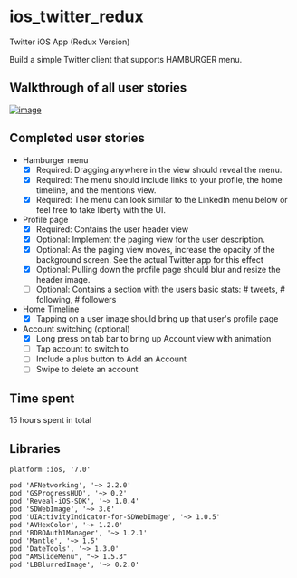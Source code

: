 ios_twitter_redux
=================

Twitter iOS App (Redux Version)

Build a simple Twitter client that supports HAMBURGER menu.

## Walkthrough of all user stories

[![image](https://raw.githubusercontent.com/wiki/stanleyhlng/ios_twitter_redux/assets/ios_twitter_redux.gif)](https://raw.githubusercontent.com/wiki/stanleyhlng/ios_twitter/assets/ios_twitter_redux.gif)

## Completed user stories

 * Hamburger menu
   * [x] Required: Dragging anywhere in the view should reveal the menu.
   * [x] Required: The menu should include links to your profile, the home timeline, and the mentions view.
   * [x] Required: The menu can look similar to the LinkedIn menu below or feel free to take liberty with the UI.
 * Profile page
   * [x] Required: Contains the user header view
   * [x] Optional: Implement the paging view for the user description.
   * [x] Optional: As the paging view moves, increase the opacity of the background screen. See the actual Twitter app for this effect
   * [x] Optional: Pulling down the profile page should blur and resize the header image.
   * [ ] Optional: Contains a section with the users basic stats: # tweets, # following, # followers
 * Home Timeline
   * [x] Tapping on a user image should bring up that user's profile page
 * Account switching (optional)
   * [x] Long press on tab bar to bring up Account view with animation
   * [ ] Tap account to switch to
   * [ ] Include a plus button to Add an Account
   * [ ] Swipe to delete an account

## Time spent
15 hours spent in total

## Libraries
```
platform :ios, '7.0'

pod 'AFNetworking', '~> 2.2.0'
pod 'GSProgressHUD', '~> 0.2'
pod 'Reveal-iOS-SDK', '~> 1.0.4'
pod 'SDWebImage', '~> 3.6'
pod 'UIActivityIndicator-for-SDWebImage', '~> 1.0.5'
pod 'AVHexColor', '~> 1.2.0'
pod 'BDBOAuth1Manager', '~> 1.2.1'
pod 'Mantle', '~> 1.5'
pod 'DateTools', '~> 1.3.0'
pod "AMSlideMenu", "~> 1.5.3"
pod 'LBBlurredImage', '~> 0.2.0'
```
